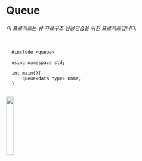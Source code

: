 # Queue

###### 이 프로젝트는 큐 자료구조 응용연습을 위한 프로젝트입니다.

<pre>
  <code>
  #include &lt;queue&gt;
  
  using namespace std;
  
  int main(){
      queue&lt;data type&gt; name;
  }
  </code>
</pre>

<img src = "http://onlinejudgeimages.s3-ap-northeast-1.amazonaws.com/images/big-square.png" width = "20%"></img>

>   